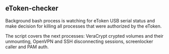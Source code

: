 ## eToken-checker

Background bash process is watching for eToken USB serial status and make decision
for killing all processes that were authorized by the eToken.

The script covers the next processes: VeraCrypt crypted volumes and their unmounting, OpenVPN and SSH disconnecting sessions, screenlocker caller and PAM auth.
